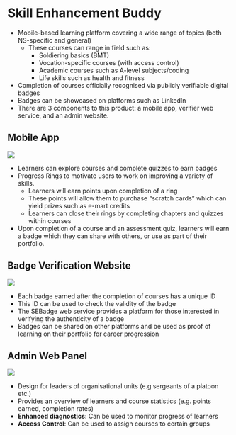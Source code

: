 # Skill Enhancement Buddy
- Mobile-based learning platform covering a wide range of topics (both NS-specific and general)
  - These courses can range in field such as:
    - Soldiering basics (BMT)
    - Vocation-specific courses (with access control)
    - Academic courses such as A-level subjects/coding
    - Life skills such as health and fitness
- Completion of courses officially recognised via publicly verifiable digital badges
- Badges can be showcased on platforms such as LinkedIn
- There are 3 components to this product: a mobile app, verifier web service, and an admin website.


## Mobile App
[![](https://github-readme-stats.vercel.app/api/pin/?username=codeexp22-seb&repo=SEB-iOS)](https://github.com/codeexp22-seb/SEB-iOS)
- Learners can explore courses and complete quizzes to earn badges
- Progress Rings to motivate users to work on improving a variety of skills. 
  - Learners will earn points upon completion of a ring
  - These points will allow them to purchase “scratch cards” which can yield prizes such as e-mart credits
  - Learners can close their rings by completing chapters and quizzes within courses
- Upon completion of a course and an assessment quiz, learners will earn a badge which they can share with others, or use as part of their portfolio.


## Badge Verification Website
[![](https://github-readme-stats.vercel.app/api/pin/?username=codeexp22-seb&repo=SEBadge)](https://github.com/codeexp22-seb/SEBadge)
- Each badge earned after the completion of courses has a unique ID
- This ID can be used to check the validity of the badge 
- The SEBadge web service provides a platform for those interested in verifying the authenticity of a badge 
- Badges can be shared on other platforms and be used as proof of learning on their portfolio for career progression


## Admin Web Panel
[![](https://github-readme-stats.vercel.app/api/pin/?username=codeexp22-seb&repo=SEBadmin)](https://github.com/codeexp22-seb/SEBadmin)
- Design for leaders of organisational units (e.g sergeants of a platoon etc.) 
- Provides an overview of learners and course statistics (e.g. points earned, completion rates)
- **Enhanced diagnostics**: Can be used to monitor progress of learners
- **Access Control**: Can be used to assign courses to certain groups
